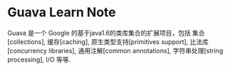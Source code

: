 # Guava Learn Note
  Guava 是一个 Google 的基于java1.6的类库集合的扩展项目，包括 集合[collections], 缓存[caching], 原生类型支持[primitives support], 比法库[concurrency libraries], 通用注解[common annotations], 字符串处理[string processing], I/O 等等.
